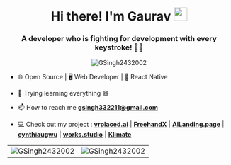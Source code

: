 <h1 align="center">Hi there! I'm Gaurav <img src="https://emojis.slackmojis.com/emojis/images/1536351075/4594/blob-wave.gif" width="30" height="30px"/></h1>
<h3 align="center">A developer who is fighting for development with every keystroke! 🦾✨</h3>

<p align="center"> 
  <img src="https://komarev.com/ghpvc/?username=GSingh2432002&label=Profile%20views&color=0e75b6&style=flat" alt="GSingh2432002" /> 
</p>

- 🌐 Open Source | 🖥️ Web Developer | 📱 React Native

- 🌱 Trying learning everything 😄

- 📫 How to reach me **gsingh332211@gmail.com**

- 💻 Check out my project : **[vrplaced.ai](https://vrplaced.ai/)** | **[FreehandX](https://freehandx.gauravsingh.co.in/)** | **[AILanding.page](https://ai-landing-page.gauravsingh.co.in/)** | **[cynthiaugwu](https://cynthiaugwuclone-com.vercel.app/)** | **[works.studio](https://works-studio-bice.vercel.app/)** | **[Klimate](https://weather-app-tau-green.vercel.app/)**


<table>
  <tr>
    <td><img src="https://github-readme-stats.vercel.app/api?username=GSingh2432002&show_icons=true&theme=radical&hide_border=true" alt="GSingh2432002" /></td>
    <td><img src="https://github-readme-streak-stats.herokuapp.com?user=GSingh2432002&theme=radical&hide_border=true" alt="GSingh2432002" /></td>
  </tr>
</table>
